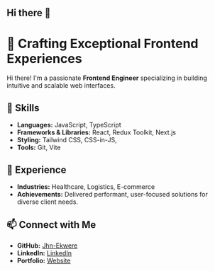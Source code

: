 ## Hi there 👋

# 🎨 Crafting Exceptional Frontend Experiences  

Hi there! I'm a passionate **Frontend Engineer** specializing in building intuitive and scalable web interfaces.  

## 🚀 Skills  
- **Languages:** JavaScript, TypeScript  
- **Frameworks & Libraries:** React, Redux Toolkit, Next.js  
- **Styling:** Tailwind CSS, CSS-in-JS,   
- **Tools:** Git, Vite  

## 🌟 Experience  
- **Industries:** Healthcare, Logistics, E-commerce  
- **Achievements:** Delivered performant, user-focused solutions for diverse client needs.  

## 📫 Connect with Me  
- **GitHub:** [Jhn-Ekwere](https://github.com/Jhn-Ekwere)  
- **LinkedIn:** [LinkedIn](https://linkedin.com/in/john-ebong-118653240)  
- **Portfolio:** [Website](https://ekwerejohn.netlify.app/)  
